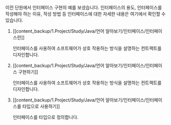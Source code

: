 이전 단원에서 인터페이스 구현의 예를 보셨습니다. 인터페이스의 용도, 인터페이스를 작성해야 하는 이유, 작성 방법 등 인터페이스에 대한 자세한 내용은 여기에서 확인할 수 있습니다.


1. [[content_backup/1.Project/Study/Java/언어 알아보기/인터페이스/인터페이스란]]
	
	인터페이스를 사용하여 소프트웨어가 상호 작용하는 방식을 설명하는 컨트랙트를 디자인합니다.
	
2. [[content_backup/1.Project/Study/Java/언어 알아보기/인터페이스/인터페이스 구현하기]]
	
	인터페이스를 사용하여 소프트웨어가 상호 작용하는 방식을 설명하는 컨트랙트를 디자인합니다.
	
3. [[content_backup/1.Project/Study/Java/언어 알아보기/인터페이스/인터페이스를 타입으로 사용하기]]
	
	인터페이스를 타입으로 정의합니다.
	